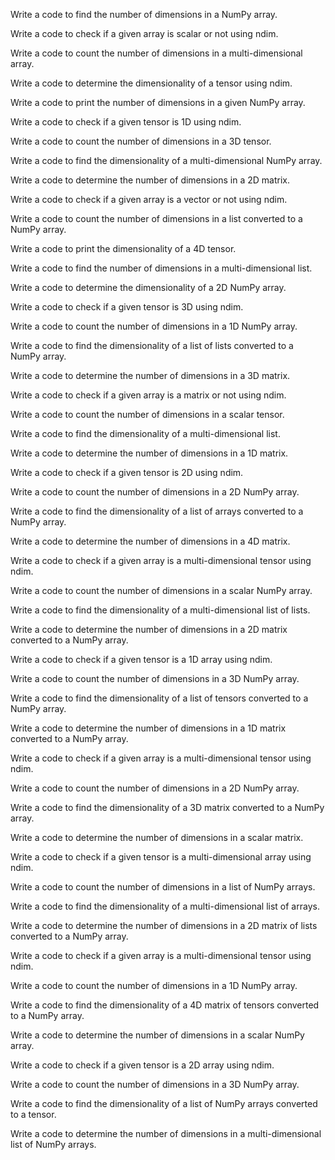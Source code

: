 Write a code to find the number of dimensions in a NumPy array.

Write a code to check if a given array is scalar or not using ndim.

Write a code to count the number of dimensions in a multi-dimensional array.

Write a code to determine the dimensionality of a tensor using ndim.

Write a code to print the number of dimensions in a given NumPy array.

Write a code to check if a given tensor is 1D using ndim.

Write a code to count the number of dimensions in a 3D tensor.

Write a code to find the dimensionality of a multi-dimensional NumPy array.

Write a code to determine the number of dimensions in a 2D matrix.

Write a code to check if a given array is a vector or not using ndim.

Write a code to count the number of dimensions in a list converted to a NumPy array.

Write a code to print the dimensionality of a 4D tensor.

Write a code to find the number of dimensions in a multi-dimensional list.

Write a code to determine the dimensionality of a 2D NumPy array.

Write a code to check if a given tensor is 3D using ndim.

Write a code to count the number of dimensions in a 1D NumPy array.

Write a code to find the dimensionality of a list of lists converted to a NumPy array.

Write a code to determine the number of dimensions in a 3D matrix.

Write a code to check if a given array is a matrix or not using ndim.

Write a code to count the number of dimensions in a scalar tensor.

Write a code to find the dimensionality of a multi-dimensional list.

Write a code to determine the number of dimensions in a 1D matrix.

Write a code to check if a given tensor is 2D using ndim.

Write a code to count the number of dimensions in a 2D NumPy array.

Write a code to find the dimensionality of a list of arrays converted to a NumPy array.

Write a code to determine the number of dimensions in a 4D matrix.

Write a code to check if a given array is a multi-dimensional tensor using ndim.

Write a code to count the number of dimensions in a scalar NumPy array.

Write a code to find the dimensionality of a multi-dimensional list of lists.

Write a code to determine the number of dimensions in a 2D matrix converted to a NumPy array.

Write a code to check if a given tensor is a 1D array using ndim.

Write a code to count the number of dimensions in a 3D NumPy array.

Write a code to find the dimensionality of a list of tensors converted to a NumPy array.

Write a code to determine the number of dimensions in a 1D matrix converted to a NumPy array.

Write a code to check if a given array is a multi-dimensional tensor using ndim.

Write a code to count the number of dimensions in a 2D NumPy array.

Write a code to find the dimensionality of a 3D matrix converted to a NumPy array.

Write a code to determine the number of dimensions in a scalar matrix.

Write a code to check if a given tensor is a multi-dimensional array using ndim.

Write a code to count the number of dimensions in a list of NumPy arrays.

Write a code to find the dimensionality of a multi-dimensional list of arrays.

Write a code to determine the number of dimensions in a 2D matrix of lists converted to a NumPy array.

Write a code to check if a given array is a multi-dimensional tensor using ndim.

Write a code to count the number of dimensions in a 1D NumPy array.

Write a code to find the dimensionality of a 4D matrix of tensors converted to a NumPy array.

Write a code to determine the number of dimensions in a scalar NumPy array.

Write a code to check if a given tensor is a 2D array using ndim.

Write a code to count the number of dimensions in a 3D NumPy array.

Write a code to find the dimensionality of a list of NumPy arrays converted to a tensor.

Write a code to determine the number of dimensions in a multi-dimensional list of NumPy arrays.